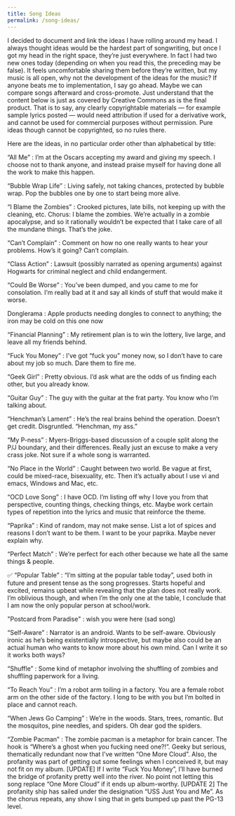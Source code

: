 ```yaml
---
title: Song Ideas
permalink: /song-ideas/
---
```


I decided to document and link the ideas I have rolling around my head. I always thought ideas would be the hardest part of songwriting, but once I got my head in the right space, they’re just everywhere. In fact I had two new ones today (depending on when you read this, the preceding may be false). It feels uncomfortable sharing them before they’re written, but my music is all open, why not the development of the ideas for the music? If anyone beats me to implementation, I say go ahead. Maybe we can compare songs afterward and cross-promote. Just understand that the content below is just as covered by Creative Commons as is the final product. That is to say, any clearly copyrightable materials — for example sample lyrics posted — would need attribution if used for a derivative work, and cannot be used for commercial purposes without permission. Pure ideas though cannot be copyrighted, so no rules there.

Here are the ideas, in no particular order other than alphabetical by title:

“All Me”
: I’m at the Oscars accepting my award and giving my speech. I choose not to thank anyone, and instead praise myself for having done all the work to make this happen.

“Bubble Wrap Life”
: Living safely, not taking chances, protected by bubble wrap. Pop the bubbles one by one to start being more alive.

“I Blame the Zombies”
: Crooked pictures, late bills, not keeping up with the cleaning, etc. Chorus: I blame the zombies. We’re actually in a zombie apocalypse, and so it rationally wouldn’t be expected that I take care of all the mundane things. That’s the joke.

“Can’t Complain”
: Comment on how no one really wants to hear your problems. How’s it going? Can’t complain.

“Class Action”
: Lawsuit (possibly narrated as opening arguments) against Hogwarts for criminal neglect and child endangerment.

“Could Be Worse”
: You’ve been dumped, and you came to me for consolation. I’m really bad at it and say all kinds of stuff that would make it worse.

Donglerama
: Apple products needing dongles to connect to anything; the iron may be cold on this one now

“Financial Planning”
: My retirement plan is to win the lottery, live large, and leave all my friends behind.

“Fuck You Money”
: I’ve got “fuck you” money now, so I don’t have to care about my job so much. Dare them to fire me.

“Geek Girl”
: Pretty obvious. I’d ask what are the odds of us finding each other, but you already know.

“Guitar Guy”
: The guy with the guitar at the frat party. You know who I’m talking about.

“Henchman’s Lament”
: He’s the real brains behind the operation. Doesn’t get credit. Disgruntled. “Henchman, my ass.”

“My P-ness”
: Myers-Briggs-based discussion of a couple split along the P/J boundary, and their differences. Really just an excuse to make a very crass joke. Not sure if a whole song is warranted.

“No Place in the World”
: Caught between two world. Be vague at first, could be mixed-race, bisexuality, etc. Then it’s actually about I use vi and emacs, Windows and Mac, etc.

“OCD Love Song”
: I have OCD. I’m listing off why I love you from that perspective, counting things, checking things, etc. Maybe work certain types of repetition into the lyrics and music that reinforce the theme.

“Paprika”
: Kind of random, may not make sense. List a lot of spices and reasons I don’t want to be them. I want to be your paprika. Maybe never explain why.

“Perfect Match”
: We’re perfect for each other because we hate all the same things & people.

✅ “Popular Table”
: “I’m sitting at the popular table today”, used both in future and present tense as the song progresses. Starts hopeful and excited, remains upbeat while revealing that the plan does not really work. I’m oblivious though, and when I’m the only one at the table, I conclude that I am now the only popular person at school/work.

"Postcard from Paradise"
: wish you were here (sad song)

“Self-Aware”
: Narrator is an android. Wants to be self-aware. Obviously ironic as he’s being existentially introspective, but maybe also could be an actual human who wants to know more about his own mind. Can I write it so it works both ways?

“Shuffle”
: Some kind of metaphor involving the shuffling of zombies and shuffling paperwork for a living.

“To Reach You”
: I’m a robot arm toiling in a factory. You are a female robot arm on the other side of the factory. I long to be with you but I’m bolted in place and cannot reach.

“When Jews Go Camping”
: We’re in the woods. Stars, trees, romantic. But the mosquitos, pine needles, and spiders. Oh dear god the spiders.

“Zombie Pacman”
: The zombie pacman is a metaphor for brain cancer. The hook is “Where’s a ghost when you fucking need one?!”. Geeky but serious, thematically redundant now that I’ve written “One More Cloud”. Also, the profanity was part of getting out some feelings when I conceived it, but may not fit on my album. [UPDATE] If I write “Fuck You Money”, I’ll have burned the bridge of profanity pretty well into the river. No point not letting this song replace “One More Cloud” if it ends up album-worthy. [UPDATE 2] The profanity ship has sailed under the designation “USS Just You and Me”. As the chorus repeats, any show I sing that in gets bumped up past the PG-13 level.
